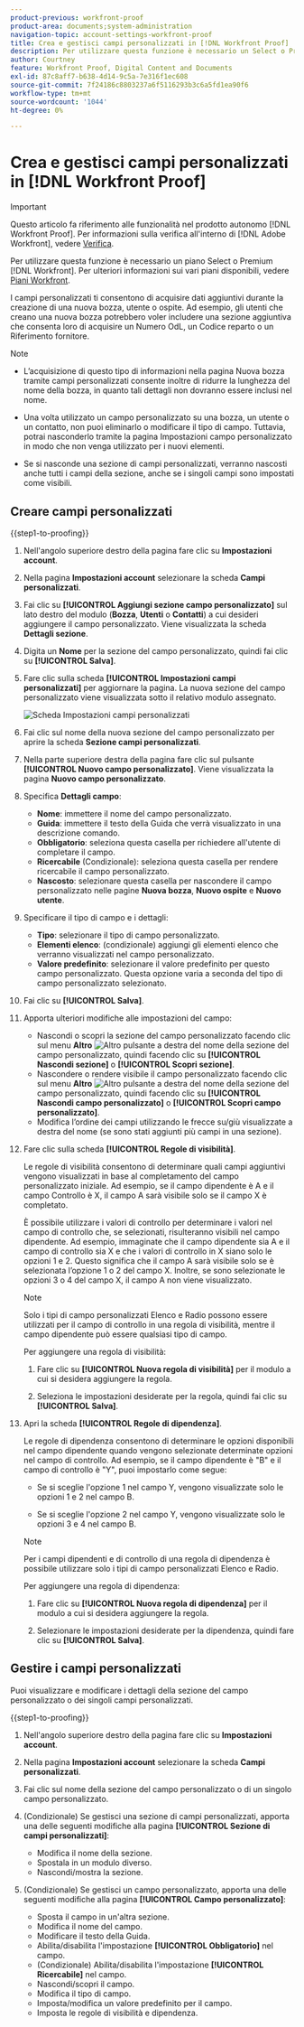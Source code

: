 ```yaml
---
product-previous: workfront-proof
product-area: documents;system-administration
navigation-topic: account-settings-workfront-proof
title: Crea e gestisci campi personalizzati in [!DNL Workfront Proof]
description: Per utilizzare questa funzione è necessario un Select o Premium [!DNL Workfront] Plan. Per ulteriori informazioni sui vari piani disponibili, vedere Piani Workfront.
author: Courtney
feature: Workfront Proof, Digital Content and Documents
exl-id: 87c8aff7-b638-4d14-9c5a-7e316f1ec608
source-git-commit: 7f24186c8803237a6f5116293b3c6a5fd1ea90f6
workflow-type: tm+mt
source-wordcount: '1044'
ht-degree: 0%

---
```


# Crea e gestisci campi personalizzati in [!DNL Workfront Proof]

<!-- Audited: 4/2025 -->

>[!IMPORTANT]
>
>Questo articolo fa riferimento alle funzionalità nel prodotto autonomo [!DNL Workfront Proof]. Per informazioni sulla verifica all&#39;interno di [!DNL Adobe Workfront], vedere [Verifica](../../../review-and-approve-work/proofing/proofing.md).

Per utilizzare questa funzione è necessario un piano Select o Premium [!DNL Workfront]. Per ulteriori informazioni sui vari piani disponibili, vedere [Piani Workfront](https://business.adobe.com/products/workfront/pricing.html).

I campi personalizzati ti consentono di acquisire dati aggiuntivi durante la creazione di una nuova bozza, utente o ospite. Ad esempio, gli utenti che creano una nuova bozza potrebbero voler includere una sezione aggiuntiva che consenta loro di acquisire un Numero OdL, un Codice reparto o un Riferimento fornitore.

>[!NOTE]
>
>* L’acquisizione di questo tipo di informazioni nella pagina Nuova bozza tramite campi personalizzati consente inoltre di ridurre la lunghezza del nome della bozza, in quanto tali dettagli non dovranno essere inclusi nel nome.
>
>* Una volta utilizzato un campo personalizzato su una bozza, un utente o un contatto, non puoi eliminarlo o modificare il tipo di campo. Tuttavia, potrai nasconderlo tramite la pagina Impostazioni campo personalizzato in modo che non venga utilizzato per i nuovi elementi.
>
>* Se si nasconde una sezione di campi personalizzati, verranno nascosti anche tutti i campi della sezione, anche se i singoli campi sono impostati come visibili.

## Creare campi personalizzati

{{step1-to-proofing}}

1. Nell&#39;angolo superiore destro della pagina fare clic su **Impostazioni account**.

1. Nella pagina **Impostazioni account** selezionare la scheda **Campi personalizzati**.

1. Fai clic su **[!UICONTROL Aggiungi sezione campo personalizzato]** sul lato destro del modulo (**Bozza**, **Utenti** o **Contatti**) a cui desideri aggiungere il campo personalizzato. Viene visualizzata la scheda **Dettagli sezione**.

1. Digita un **Nome** per la sezione del campo personalizzato, quindi fai clic su **[!UICONTROL Salva]**.

1. Fare clic sulla scheda **[!UICONTROL Impostazioni campi personalizzati]** per aggiornare la pagina. La nuova sezione del campo personalizzato viene visualizzata sotto il relativo modulo assegnato.

   ![Scheda Impostazioni campi personalizzati](assets/custom-field-settings-tab.png)

1. Fai clic sul nome della nuova sezione del campo personalizzato per aprire la scheda **Sezione campi personalizzati**.

1. Nella parte superiore destra della pagina fare clic sul pulsante **[!UICONTROL Nuovo campo personalizzato]**. Viene visualizzata la pagina **Nuovo campo personalizzato**.

1. Specifica **Dettagli campo**:

   * **Nome**: immettere il nome del campo personalizzato.
   * **Guida**: immettere il testo della Guida che verrà visualizzato in una descrizione comando.
   * **Obbligatorio**: seleziona questa casella per richiedere all&#39;utente di completare il campo.
   * **Ricercabile** (Condizionale): seleziona questa casella per rendere ricercabile il campo personalizzato.
   * **Nascosto**: selezionare questa casella per nascondere il campo personalizzato nelle pagine **Nuova bozza**, **Nuovo ospite** e **Nuovo utente**.

1. Specificare il tipo di campo **&#x200B;**&#x200B;e i dettagli:

   * **Tipo**: selezionare il tipo di campo personalizzato.
   * **Elementi elenco**: (condizionale) aggiungi gli elementi elenco che verranno visualizzati nel campo personalizzato.
   * **Valore predefinito**: selezionare il valore predefinito per questo campo personalizzato. Questa opzione varia a seconda del tipo di campo personalizzato selezionato.

1. Fai clic su **[!UICONTROL Salva]**.

1. Apporta ulteriori modifiche alle impostazioni del campo:

   * Nascondi o scopri la sezione del campo personalizzato facendo clic sul menu **Altro** ![Altro pulsante](assets/more-button-small.png) a destra del nome della sezione del campo personalizzato, quindi facendo clic su **[!UICONTROL Nascondi sezione]** o **[!UICONTROL Scopri sezione]**.
   * Nascondere o rendere visibile il campo personalizzato facendo clic sul menu **Altro** ![Altro pulsante](assets/more-button-small.png) a destra del nome della sezione del campo personalizzato, quindi facendo clic su **[!UICONTROL Nascondi campo personalizzato]** o **[!UICONTROL Scopri campo personalizzato]**.
   * Modifica l’ordine dei campi utilizzando le frecce su/giù visualizzate a destra del nome (se sono stati aggiunti più campi in una sezione).

1. Fare clic sulla scheda **[!UICONTROL Regole di visibilità]**.

   Le regole di visibilità consentono di determinare quali campi aggiuntivi vengono visualizzati in base al completamento del campo personalizzato iniziale. Ad esempio, se il campo dipendente è A e il campo Controllo è X, il campo A sarà visibile solo se il campo X è completato.

   È possibile utilizzare i valori di controllo per determinare i valori nel campo di controllo che, se selezionati, risulteranno visibili nel campo dipendente. Ad esempio, immaginate che il campo dipendente sia A e il campo di controllo sia X e che i valori di controllo in X siano solo le opzioni 1 e 2. Questo significa che il campo A sarà visibile solo se è selezionata l’opzione 1 o 2 del campo X. Inoltre, se sono selezionate le opzioni 3 o 4 del campo X, il campo A non viene visualizzato.

   >[!NOTE]
   >
   >Solo i tipi di campo personalizzati Elenco e Radio possono essere utilizzati per il campo di controllo in una regola di visibilità, mentre il campo dipendente può essere qualsiasi tipo di campo.

   Per aggiungere una regola di visibilità:

   1. Fare clic su **[!UICONTROL Nuova regola di visibilità]** per il modulo a cui si desidera aggiungere la regola.

   1. Seleziona le impostazioni desiderate per la regola, quindi fai clic su **[!UICONTROL Salva]**.

1. Apri la scheda **[!UICONTROL Regole di dipendenza]**.

   Le regole di dipendenza consentono di determinare le opzioni disponibili nel campo dipendente quando vengono selezionate determinate opzioni nel campo di controllo. Ad esempio, se il campo dipendente è &quot;B&quot; e il campo di controllo è &quot;Y&quot;, puoi impostarlo come segue:

   * Se si sceglie l&#39;opzione 1 nel campo Y, vengono visualizzate solo le opzioni 1 e 2 nel campo B.

   * Se si sceglie l&#39;opzione 2 nel campo Y, vengono visualizzate solo le opzioni 3 e 4 nel campo B.

   >[!NOTE]
   >
   >Per i campi dipendenti e di controllo di una regola di dipendenza è possibile utilizzare solo i tipi di campo personalizzati Elenco e Radio.

   Per aggiungere una regola di dipendenza:

   1. Fare clic su **[!UICONTROL Nuova regola di dipendenza]** per il modulo a cui si desidera aggiungere la regola.

   1. Selezionare le impostazioni desiderate per la dipendenza, quindi fare clic su **[!UICONTROL Salva]**.

## Gestire i campi personalizzati

Puoi visualizzare e modificare i dettagli della sezione del campo personalizzato o dei singoli campi personalizzati.

{{step1-to-proofing}}

1. Nell&#39;angolo superiore destro della pagina fare clic su **Impostazioni account**.

1. Nella pagina **Impostazioni account** selezionare la scheda **Campi personalizzati**.

1. Fai clic sul nome della sezione del campo personalizzato o di un singolo campo personalizzato.

1. (Condizionale) Se gestisci una sezione di campi personalizzati, apporta una delle seguenti modifiche alla pagina **[!UICONTROL Sezione di campi personalizzati]**:

   * Modifica il nome della sezione.
   * Spostala in un modulo diverso.
   * Nascondi/mostra la sezione.

1. (Condizionale) Se gestisci un campo personalizzato, apporta una delle seguenti modifiche alla pagina **[!UICONTROL Campo personalizzato]**:

   * Sposta il campo in un&#39;altra sezione.
   * Modifica il nome del campo.
   * Modificare il testo della Guida.
   * Abilita/disabilita l&#39;impostazione **[!UICONTROL Obbligatorio]** nel campo.
   * (Condizionale) Abilita/disabilita l&#39;impostazione **[!UICONTROL Ricercabile]** nel campo.
   * Nascondi/scopri il campo.
   * Modifica il tipo di campo.
   * Imposta/modifica un valore predefinito per il campo.
   * Imposta le regole di visibilità e dipendenza.
